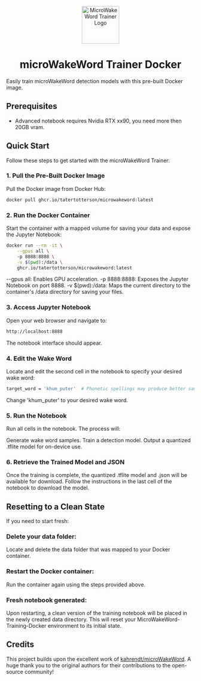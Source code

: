 <div align="center">
  <img src="https://raw.githubusercontent.com/TaterTotterson/microWakeWord-Trainer-Nvidia-Docker/refs/heads/main/mmw.png" alt="MicroWakeWord Trainer Logo" width="100" />
  <h1>microWakeWord Trainer Docker</h1>
</div>

Easily train microWakeWord detection models with this pre-built Docker image.

## Prerequisites

- Advanced notebook requires Nvidia RTX xx90, you need more then 20GB vram.

## Quick Start

Follow these steps to get started with the microWakeWord Trainer:

### 1. Pull the Pre-Built Docker Image

Pull the Docker image from Docker Hub:
```bash
docker pull ghcr.io/tatertotterson/microwakeword:latest
```

### 2. Run the Docker Container

Start the container with a mapped volume for saving your data and expose the Jupyter Notebook:
```bash
docker run --rm -it \
    --gpus all \ 
    -p 8888:8888 \
    -v $(pwd):/data \
    ghcr.io/tatertotterson/microwakeword:latest
```
--gpus all: Enables GPU acceleration.
-p 8888:8888: Exposes the Jupyter Notebook on port 8888.
-v $(pwd):/data: Maps the current directory to the container's /data directory for saving your files.

### 3. Access Jupyter Notebook

Open your web browser and navigate to:
```bash
http://localhost:8888
```
The notebook interface should appear.

### 4. Edit the Wake Word

Locate and edit the second cell in the notebook to specify your desired wake word:
```bash
target_word = 'khum_puter'  # Phonetic spellings may produce better samples
```
Change 'khum_puter' to your desired wake word.

### 5. Run the Notebook
Run all cells in the notebook. The process will:

Generate wake word samples.
Train a detection model.
Output a quantized .tflite model for on-device use.

### 6. Retrieve the Trained Model and JSON
Once the training is complete, the quantized .tflite model and .json will be available for download. Follow the instructions in the last cell of the notebook to download the model.

## Resetting to a Clean State
If you need to start fresh:

### Delete your data folder:
Locate and delete the data folder that was mapped to your Docker container.

### Restart the Docker container:
Run the container again using the steps provided above.

### Fresh notebook generated:
Upon restarting, a clean version of the training notebook will be placed in the newly created data directory.
This will reset your MicroWakeWord-Training-Docker environment to its initial state.

## Credits

This project builds upon the excellent work of [kahrendt/microWakeWord](https://github.com/kahrendt/microWakeWord). A huge thank you to the original authors for their contributions to the open-source community!




